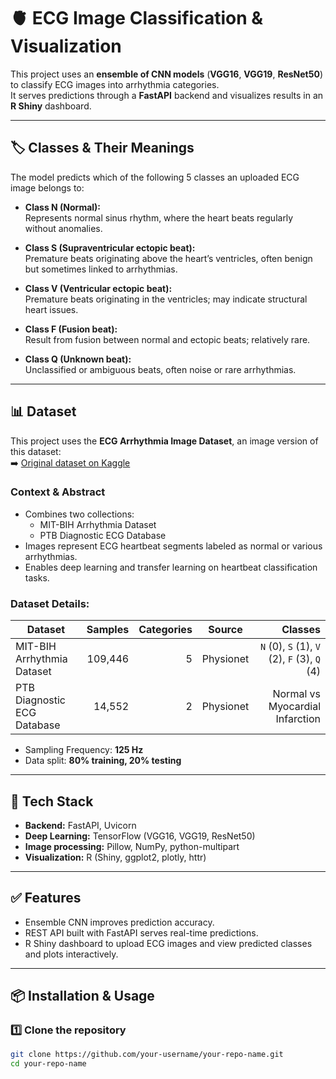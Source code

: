 # 🫀 ECG Image Classification & Visualization

This project uses an **ensemble of CNN models** (**VGG16**, **VGG19**, **ResNet50**) to classify ECG images into arrhythmia categories.  
It serves predictions through a **FastAPI** backend and visualizes results in an **R Shiny** dashboard.

---

## 🏷 Classes & Their Meanings

The model predicts which of the following 5 classes an uploaded ECG image belongs to:

- **Class N (Normal):**  
  Represents normal sinus rhythm, where the heart beats regularly without anomalies.

- **Class S (Supraventricular ectopic beat):**  
  Premature beats originating above the heart’s ventricles, often benign but sometimes linked to arrhythmias.

- **Class V (Ventricular ectopic beat):**  
  Premature beats originating in the ventricles; may indicate structural heart issues.

- **Class F (Fusion beat):**  
  Result from fusion between normal and ectopic beats; relatively rare.

- **Class Q (Unknown beat):**  
  Unclassified or ambiguous beats, often noise or rare arrhythmias.

---

## 📊 Dataset

This project uses the **ECG Arrhythmia Image Dataset**, an image version of this dataset:  
➡️ [Original dataset on Kaggle](https://www.kaggle.com/shayanfazeli/heartbeat)

### Context & Abstract
- Combines two collections:
  - MIT-BIH Arrhythmia Dataset
  - PTB Diagnostic ECG Database
- Images represent ECG heartbeat segments labeled as normal or various arrhythmias.
- Enables deep learning and transfer learning on heartbeat classification tasks.

### Dataset Details:

| Dataset                        | Samples | Categories | Source                                       | Classes                                                                                 |
| ----------------------------- | ------: | ---------: | -------------------------------------------- | --------------------------------------------------------------------------------------: |
| MIT-BIH Arrhythmia Dataset    | 109,446 | 5          | Physionet                                   | `N` (0), `S` (1), `V` (2), `F` (3), `Q` (4)                                            |
| PTB Diagnostic ECG Database   | 14,552  | 2          | Physionet                                   | Normal vs Myocardial Infarction                                                        |

- Sampling Frequency: **125 Hz**
- Data split: **80% training, 20% testing**

---

## 🚀 Tech Stack

- **Backend:** FastAPI, Uvicorn
- **Deep Learning:** TensorFlow (VGG16, VGG19, ResNet50)
- **Image processing:** Pillow, NumPy, python-multipart
- **Visualization:** R (Shiny, ggplot2, plotly, httr)

---

## ✅ Features

- Ensemble CNN improves prediction accuracy.
- REST API built with FastAPI serves real-time predictions.
- R Shiny dashboard to upload ECG images and view predicted classes and plots interactively.

---

## 📦 Installation & Usage

### 1️⃣ Clone the repository
```bash
git clone https://github.com/your-username/your-repo-name.git
cd your-repo-name
